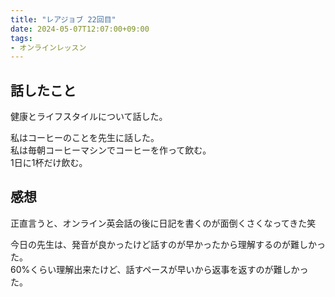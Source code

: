 ```yaml
---
title: "レアジョブ 22回目"
date: 2024-05-07T12:07:00+09:00
tags:
- オンラインレッスン
---
```


## 話したこと

健康とライフスタイルについて話した。

私はコーヒーのことを先生に話した。  
私は毎朝コーヒーマシンでコーヒーを作って飲む。  
1日に1杯だけ飲む。


## 感想

正直言うと、オンライン英会話の後に日記を書くのが面倒くさくなってきた笑

今日の先生は、発音が良かったけど話すのが早かったから理解するのが難しかった。   
60%くらい理解出来たけど、話すペースが早いから返事を返すのが難しかった。